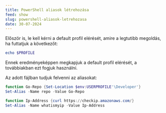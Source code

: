 ```yaml
---
title: PowerShell aliasok létrehozása
feed: show
slug: powershell-aliasok-letrehozasa
date: 30-07-2024
---
```


Először is, le kell kérni a default profil elérését, amire a legtutibb megoldás, ha futtatjuk a következőt:

```powershell
echo $PROFILE
```

Ennek eredményeképpen megkapjuk a default profil elérését, a továbbiakban ezt fogjuk használni.

Az adott fájlban tudjuk felvenni az aliasokat:

```powershell
function Go-Repo {Set-Location $env:USERPROFILE'\Developer'}
Set-Alias -Name repo -Value Go-Repo

function Ip-Address {curl https://checkip.amazonaws.com/}
Set-Alias -Name whatismyip -Value Ip-Address
```